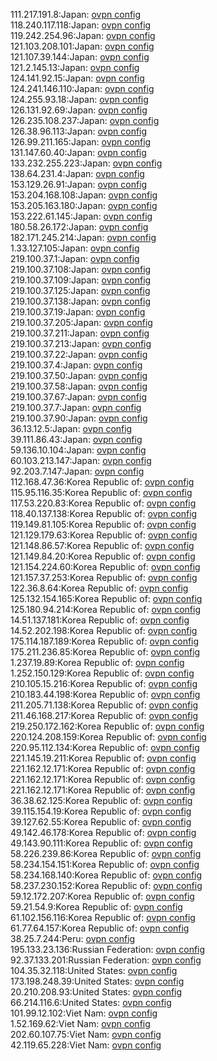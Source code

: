 111.217.191.8:Japan: [ovpn config](vpn/111_217_191_8.ovpn)  
118.240.117.118:Japan: [ovpn config](vpn/118_240_117_118.ovpn)  
119.242.254.96:Japan: [ovpn config](vpn/119_242_254_96.ovpn)  
121.103.208.101:Japan: [ovpn config](vpn/121_103_208_101.ovpn)  
121.107.39.144:Japan: [ovpn config](vpn/121_107_39_144.ovpn)  
121.2.145.13:Japan: [ovpn config](vpn/121_2_145_13.ovpn)  
124.141.92.15:Japan: [ovpn config](vpn/124_141_92_15.ovpn)  
124.241.146.110:Japan: [ovpn config](vpn/124_241_146_110.ovpn)  
124.255.93.18:Japan: [ovpn config](vpn/124_255_93_18.ovpn)  
126.131.92.69:Japan: [ovpn config](vpn/126_131_92_69.ovpn)  
126.235.108.237:Japan: [ovpn config](vpn/126_235_108_237.ovpn)  
126.38.96.113:Japan: [ovpn config](vpn/126_38_96_113.ovpn)  
126.99.211.165:Japan: [ovpn config](vpn/126_99_211_165.ovpn)  
131.147.60.40:Japan: [ovpn config](vpn/131_147_60_40.ovpn)  
133.232.255.223:Japan: [ovpn config](vpn/133_232_255_223.ovpn)  
138.64.231.4:Japan: [ovpn config](vpn/138_64_231_4.ovpn)  
153.129.26.91:Japan: [ovpn config](vpn/153_129_26_91.ovpn)  
153.204.168.108:Japan: [ovpn config](vpn/153_204_168_108.ovpn)  
153.205.163.180:Japan: [ovpn config](vpn/153_205_163_180.ovpn)  
153.222.61.145:Japan: [ovpn config](vpn/153_222_61_145.ovpn)  
180.58.26.172:Japan: [ovpn config](vpn/180_58_26_172.ovpn)  
182.171.245.214:Japan: [ovpn config](vpn/182_171_245_214.ovpn)  
1.33.127.105:Japan: [ovpn config](vpn/1_33_127_105.ovpn)  
219.100.37.1:Japan: [ovpn config](vpn/219_100_37_1.ovpn)  
219.100.37.108:Japan: [ovpn config](vpn/219_100_37_108.ovpn)  
219.100.37.109:Japan: [ovpn config](vpn/219_100_37_109.ovpn)  
219.100.37.125:Japan: [ovpn config](vpn/219_100_37_125.ovpn)  
219.100.37.138:Japan: [ovpn config](vpn/219_100_37_138.ovpn)  
219.100.37.19:Japan: [ovpn config](vpn/219_100_37_19.ovpn)  
219.100.37.205:Japan: [ovpn config](vpn/219_100_37_205.ovpn)  
219.100.37.211:Japan: [ovpn config](vpn/219_100_37_211.ovpn)  
219.100.37.213:Japan: [ovpn config](vpn/219_100_37_213.ovpn)  
219.100.37.22:Japan: [ovpn config](vpn/219_100_37_22.ovpn)  
219.100.37.4:Japan: [ovpn config](vpn/219_100_37_4.ovpn)  
219.100.37.50:Japan: [ovpn config](vpn/219_100_37_50.ovpn)  
219.100.37.58:Japan: [ovpn config](vpn/219_100_37_58.ovpn)  
219.100.37.67:Japan: [ovpn config](vpn/219_100_37_67.ovpn)  
219.100.37.7:Japan: [ovpn config](vpn/219_100_37_7.ovpn)  
219.100.37.90:Japan: [ovpn config](vpn/219_100_37_90.ovpn)  
36.13.12.5:Japan: [ovpn config](vpn/36_13_12_5.ovpn)  
39.111.86.43:Japan: [ovpn config](vpn/39_111_86_43.ovpn)  
59.136.10.104:Japan: [ovpn config](vpn/59_136_10_104.ovpn)  
60.103.213.147:Japan: [ovpn config](vpn/60_103_213_147.ovpn)  
92.203.7.147:Japan: [ovpn config](vpn/92_203_7_147.ovpn)  
112.168.47.36:Korea Republic of: [ovpn config](vpn/112_168_47_36.ovpn)  
115.95.116.35:Korea Republic of: [ovpn config](vpn/115_95_116_35.ovpn)  
117.53.220.83:Korea Republic of: [ovpn config](vpn/117_53_220_83.ovpn)  
118.40.137.138:Korea Republic of: [ovpn config](vpn/118_40_137_138.ovpn)  
119.149.81.105:Korea Republic of: [ovpn config](vpn/119_149_81_105.ovpn)  
121.129.179.63:Korea Republic of: [ovpn config](vpn/121_129_179_63.ovpn)  
121.148.86.57:Korea Republic of: [ovpn config](vpn/121_148_86_57.ovpn)  
121.149.84.20:Korea Republic of: [ovpn config](vpn/121_149_84_20.ovpn)  
121.154.224.60:Korea Republic of: [ovpn config](vpn/121_154_224_60.ovpn)  
121.157.37.253:Korea Republic of: [ovpn config](vpn/121_157_37_253.ovpn)  
122.36.8.64:Korea Republic of: [ovpn config](vpn/122_36_8_64.ovpn)  
125.132.154.165:Korea Republic of: [ovpn config](vpn/125_132_154_165.ovpn)  
125.180.94.214:Korea Republic of: [ovpn config](vpn/125_180_94_214.ovpn)  
14.51.137.181:Korea Republic of: [ovpn config](vpn/14_51_137_181.ovpn)  
14.52.202.198:Korea Republic of: [ovpn config](vpn/14_52_202_198.ovpn)  
175.114.187.189:Korea Republic of: [ovpn config](vpn/175_114_187_189.ovpn)  
175.211.236.85:Korea Republic of: [ovpn config](vpn/175_211_236_85.ovpn)  
1.237.19.89:Korea Republic of: [ovpn config](vpn/1_237_19_89.ovpn)  
1.252.150.129:Korea Republic of: [ovpn config](vpn/1_252_150_129.ovpn)  
210.105.15.216:Korea Republic of: [ovpn config](vpn/210_105_15_216.ovpn)  
210.183.44.198:Korea Republic of: [ovpn config](vpn/210_183_44_198.ovpn)  
211.205.71.138:Korea Republic of: [ovpn config](vpn/211_205_71_138.ovpn)  
211.46.168.217:Korea Republic of: [ovpn config](vpn/211_46_168_217.ovpn)  
219.250.172.162:Korea Republic of: [ovpn config](vpn/219_250_172_162.ovpn)  
220.124.208.159:Korea Republic of: [ovpn config](vpn/220_124_208_159.ovpn)  
220.95.112.134:Korea Republic of: [ovpn config](vpn/220_95_112_134.ovpn)  
221.145.19.211:Korea Republic of: [ovpn config](vpn/221_145_19_211.ovpn)  
221.162.12.171:Korea Republic of: [ovpn config](vpn/221_162_12_171.ovpn)  
221.162.12.171:Korea Republic of: [ovpn config](vpn/221_162_12_171.ovpn)  
221.162.12.171:Korea Republic of: [ovpn config](vpn/221_162_12_171.ovpn)  
36.38.62.125:Korea Republic of: [ovpn config](vpn/36_38_62_125.ovpn)  
39.115.154.19:Korea Republic of: [ovpn config](vpn/39_115_154_19.ovpn)  
39.127.62.55:Korea Republic of: [ovpn config](vpn/39_127_62_55.ovpn)  
49.142.46.178:Korea Republic of: [ovpn config](vpn/49_142_46_178.ovpn)  
49.143.90.111:Korea Republic of: [ovpn config](vpn/49_143_90_111.ovpn)  
58.226.239.86:Korea Republic of: [ovpn config](vpn/58_226_239_86.ovpn)  
58.234.154.151:Korea Republic of: [ovpn config](vpn/58_234_154_151.ovpn)  
58.234.168.140:Korea Republic of: [ovpn config](vpn/58_234_168_140.ovpn)  
58.237.230.152:Korea Republic of: [ovpn config](vpn/58_237_230_152.ovpn)  
59.12.172.207:Korea Republic of: [ovpn config](vpn/59_12_172_207.ovpn)  
59.21.54.9:Korea Republic of: [ovpn config](vpn/59_21_54_9.ovpn)  
61.102.156.116:Korea Republic of: [ovpn config](vpn/61_102_156_116.ovpn)  
61.77.64.157:Korea Republic of: [ovpn config](vpn/61_77_64_157.ovpn)  
38.25.7.244:Peru: [ovpn config](vpn/38_25_7_244.ovpn)  
195.133.23.136:Russian Federation: [ovpn config](vpn/195_133_23_136.ovpn)  
92.37.133.201:Russian Federation: [ovpn config](vpn/92_37_133_201.ovpn)  
104.35.32.118:United States: [ovpn config](vpn/104_35_32_118.ovpn)  
173.198.248.39:United States: [ovpn config](vpn/173_198_248_39.ovpn)  
20.210.208.93:United States: [ovpn config](vpn/20_210_208_93.ovpn)  
66.214.116.6:United States: [ovpn config](vpn/66_214_116_6.ovpn)  
101.99.12.102:Viet Nam: [ovpn config](vpn/101_99_12_102.ovpn)  
1.52.169.62:Viet Nam: [ovpn config](vpn/1_52_169_62.ovpn)  
202.60.107.75:Viet Nam: [ovpn config](vpn/202_60_107_75.ovpn)  
42.119.65.228:Viet Nam: [ovpn config](vpn/42_119_65_228.ovpn)  
